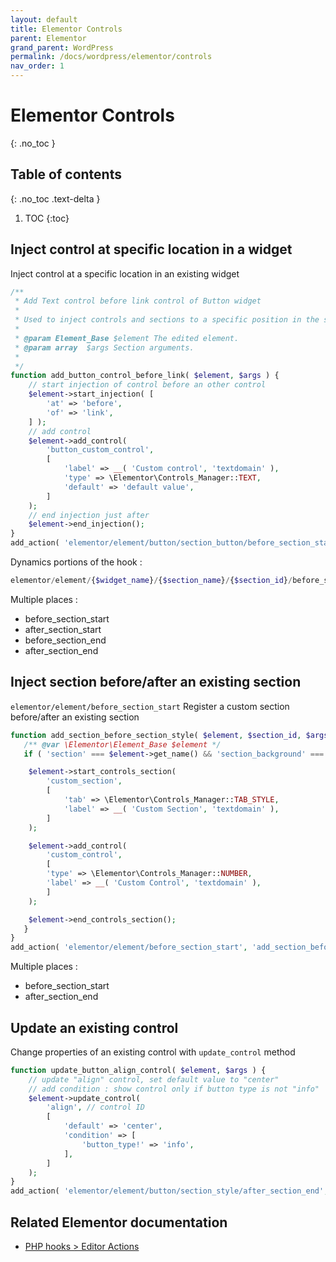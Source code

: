 ```yaml
---
layout: default
title: Elementor Controls
parent: Elementor
grand_parent: WordPress
permalink: /docs/wordpress/elementor/controls
nav_order: 1
---
```


# Elementor Controls
{: .no_toc }

## Table of contents
{: .no_toc .text-delta }

1. TOC
{:toc}

## Inject control at specific location in a widget
Inject control at a specific location in an existing widget

```php
/**
 * Add Text control before link control of Button widget
 *
 * Used to inject controls and sections to a specific position in the stack.
 *
 * @param Element_Base $element The edited element.
 * @param array  $args Section arguments.
 *
 */
function add_button_control_before_link( $element, $args ) {
	// start injection of control before an other control
	$element->start_injection( [
		'at' => 'before',
		'of' => 'link',
	] );
	// add control
	$element->add_control(
		'button_custom_control',
		[
			'label' => __( 'Custom control', 'textdomain' ),
			'type' => \Elementor\Controls_Manager::TEXT,
			'default' => 'default value',
		]
	);
	// end injection just after
	$element->end_injection();
}
add_action( 'elementor/element/button/section_button/before_section_start', 'add_button_control_before_link', 10, 2 );
```

Dynamics portions of the hook :
```php
elementor/element/{$widget_name}/{$section_name}/{$section_id}/before_section_start
```

Multiple places :
- before_section_start
- after_section_start
- before_section_end
- after_section_end

## Inject section before/after an existing section
`elementor/element/before_section_start`
Register a custom section before/after an existing section

```php
function add_section_before_section_style( $element, $section_id, $args ) {
   /** @var \Elementor\Element_Base $element */
   if ( 'section' === $element->get_name() && 'section_background' === $section_id ) {

   	$element->start_controls_section(
   		'custom_section',
   		[
   			'tab' => \Elementor\Controls_Manager::TAB_STYLE,
   			'label' => __( 'Custom Section', 'textdomain' ),
   		]
   	);

   	$element->add_control(
   		'custom_control',
   		[
   		'type' => \Elementor\Controls_Manager::NUMBER,
   		'label' => __( 'Custom Control', 'textdomain' ),
   		]
   	);

   	$element->end_controls_section();
   }
}
add_action( 'elementor/element/before_section_start', 'add_section_before_section_style', 10, 3 );
```

Multiple places :
- before_section_start
- after_section_end

## Update an existing control
Change properties of an existing control with `update_control` method
```php
function update_button_align_control( $element, $args ) {
	// update "align" control, set default value to "center"
	// add condition : show control only if button type is not "info"
	$element->update_control(
		'align', // control ID
		[
			'default' => 'center',
			'condition' => [
				'button_type!' => 'info',
			],
		]
	);
}
add_action( 'elementor/element/button/section_style/after_section_end', 'update_button_align_control', 10, 2 );
```

## Related Elementor documentation
- [PHP hooks > Editor Actions](https://code.elementor.com/php-hooks/#Editor_Actions)